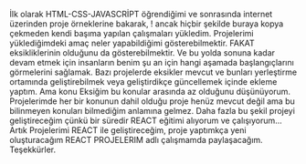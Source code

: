 İlk olarak HTML-CSS-JAVASCRİPT öğrendiğimi ve sonrasında internet üzerinden proje örneklerine bakarak, ! ancak hiçbir şekilde buraya kopya çekmeden kendi başıma yapılan çalışmaları yükledim. Projelerimi yüklediğimdeki amaç neler yapabildiğimi gösterebilmektir. FAKAT eksikliklerinin olduğunu da gösterebilmektir. Ve bu yolda sonuna kadar devam etmek için insanların benim şu an için hangi aşamada başlangıçlarını görmelerini sağlamak. Bazı projelerde eksikler mevcut ve bunları yerleştirme ortamında geliştirebilmek veya geliştirdikçe güncellemek içinde ekleme yaptım. Ama konu Eksiğim bu konular arasında az olduğunu düşünüyorum. Projelerimde her bir konunun dahil olduğu proje henüz mevcut değil ama bu bilinmeyen konuları bilmediğim anlamına gelmez. Daha fazla bu şekil projeyi geliştireceğim çünkü bir süredir REACT eğitimi alıyorum ve çalışıyorum... Artık Projelerimi REACT ile geliştireceğim, proje yaptımkça yeni oluşturacağım REACT PROJELERIM adlı çalışmamda paylaşacağım. Teşekkürler.
